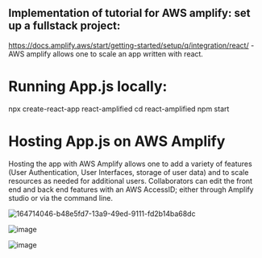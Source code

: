 ## Implementation of tutorial for AWS amplify: set up a fullstack project: 
https://docs.amplify.aws/start/getting-started/setup/q/integration/react/
-AWS amplify allows one to scale an app written with react. 

# Running App.js locally: 
npx create-react-app react-amplified
cd react-amplified
npm start

# Hosting App.js on AWS Amplify
Hosting the app with AWS Amplify allows one to add a variety of features (User Authentication, User Interfaces, storage of user data) and to scale resources as needed for additional users. Collaborators can edit the front end and back end features with an AWS AccessID; either through Amplify studio or via the command line. 

![164714046-b48e5fd7-13a9-49ed-9111-fd2b14ba68dc](https://user-images.githubusercontent.com/82735611/182796980-9cfd59f3-eec8-40d1-b766-7089ee013fe1.png)

![image](https://user-images.githubusercontent.com/82735611/164714130-c66d7edd-ce99-4dda-b8b0-1e1a822df656.png)

![image](https://user-images.githubusercontent.com/82735611/164714278-c56a07b9-23a3-4c83-8180-6a2f133fa332.png)
